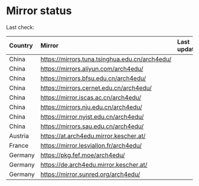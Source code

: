 <script src="./time.js"></script>
# Mirror status
Last check: <script type="text/javascript">localize(1721855948.597692);</script>

|Country|Mirror|Last update|
|:------|:-----|:----------|
|China|https://mirrors.tuna.tsinghua.edu.cn/arch4edu/|<script type="text/javascript">localize(1721803002);</script>|
|China|https://mirrors.aliyun.com/arch4edu/|<script type="text/javascript">localize(1721803002);</script>|
|China|https://mirrors.bfsu.edu.cn/arch4edu/|<script type="text/javascript">localize(1721803002);</script>|
|China|https://mirrors.cernet.edu.cn/arch4edu/|<script type="text/javascript">localize(1721803002);</script>|
|China|https://mirror.iscas.ac.cn/arch4edu/|<script type="text/javascript">localize(1721803002);</script>|
|China|https://mirrors.nju.edu.cn/arch4edu/|<script type="text/javascript">localize(1721759594);</script>|
|China|https://mirror.nyist.edu.cn/arch4edu/|<script type="text/javascript">localize(1721803002);</script>|
|China|https://mirrors.sau.edu.cn/arch4edu/|<script type="text/javascript">localize(1721803002);</script>|
|Austria|https://at.arch4edu.mirror.kescher.at/|<script type="text/javascript">localize(1721803002);</script>|
|France|https://mirror.lesviallon.fr/arch4edu/|<script type="text/javascript">localize(1721803002);</script>|
|Germany|https://pkg.fef.moe/arch4edu/|<script type="text/javascript">localize(1721803002);</script>|
|Germany|https://de.arch4edu.mirror.kescher.at/|<script type="text/javascript">localize(1721803002);</script>|
|Germany|https://mirror.sunred.org/arch4edu/|<script type="text/javascript">localize(1721803002);</script>|

<script src="./tablefilter/tablefilter.js"></script>
<script src="./table.js"></script>